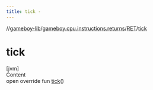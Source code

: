 ```yaml
---
title: tick -
---
```

//[gameboy-lib](../../index.md)/[gameboy.cpu.instructions.returns](../index.md)/[RET](index.md)/[tick](tick.md)



# tick  
[jvm]  
Content  
open override fun [tick](tick.md)()  



